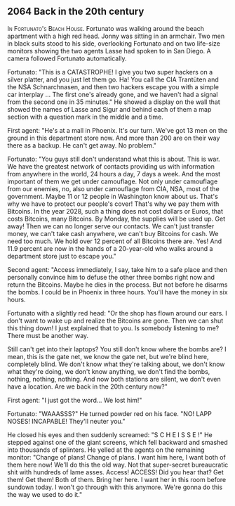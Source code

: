 
## **2064** Back in the 20th century

<span style="font-variant:small-caps;">In Fortunato's Beach House.</span> Fortunato was walking around the beach apartment with a high red head.
Jonny was sitting in an armchair.
Two men in black suits stood to his side, overlooking Fortunato and on two life-size monitors showing the two agents Lasse had spoken to in San Diego.
A camera followed Fortunato automatically.

Fortunato: "This is a CATASTROPHE!
I give you two super hackers on a silver platter, and you just let them go.
Ha! You call the CIA Trantüten and the NSA Schnarchnasen, and then two hackers escape you with a simple car interplay ...
The first one's already gone, and we haven't had a signal from the second one in 35 minutes."
He showed a display on the wall that showed the names of Lasse and Sigur and behind each of them a map section with a question mark in the middle and a time.

First agent:
"He's at a mall in Phoenix.
It's our turn.
We've got 13 men on the ground in this department store now.
And more than 200 are on their way there as a backup.
He can't get away.
No problem."

Fortunato: "You guys still don't understand what this is about.
This is war.
We have the greatest network of contacts providing us with information from anywhere in the world, 24 hours a day, 7 days a week.
And the most important of them we get under camouflage.
Not only under camouflage from our enemies, no, also under camouflage from CIA, NSA, most of the government.
Maybe 11 or 12 people in Washington know about us.
That's why we have to protect our people's cover!
That's why we pay them with Bitcoins.
In the year 2028, such a thing does not cost dollars or Euros, that costs Bitcoins, many Bitcoins.
By Monday, the supplies will be used up.
Get away!
Then we can no longer serve our contacts.
We can't just transfer money, we can't take cash anywhere, we can't buy Bitcoins for cash.
We need too much.
We hold over 12 percent of all Bitcoins there are.
Yes!
And 11.9 percent are now in the hands of a 20-year-old who walks around a department store just to escape you."

Second agent: "Access immediately, I say, take him to a safe place and then personally convince him to defuse the other three bombs right now and return the Bitcoins.
Maybe he dies in the process.
But not before he disarms the bombs.
I could be in Phoenix in three hours.
You'll have the money in six hours.

Fortunato with a slightly red head: "Or the shop has flown around our ears.
I don't want to wake up and realize the Bitcoins are gone.
Then we can shut this thing down!
I just explained that to you.
Is somebody listening to me?
There must be another way.

Still can't get into their laptops?
You still don't know where the bombs are?
I mean, this is the gate net, we know the gate net, but we're blind here, completely blind.
We don't know what they're talking about, we don't know what they're doing, we don't know anything, we don't find the bombs, nothing, nothing, nothing.
And now both stations are silent, we don't even have a location.
Are we back in the 20th century now?"

First agent: "I just got the word... We lost him!"

Fortunato: "WAAASSS?" He turned powder red on his face.
"NO! LAPP NOSES! INCAPABLE!
They'll neuter you."

He closed his eyes and then suddenly screamed:
"S C H E I S S E !"
He stepped against one of the giant screens, which fell backward and smashed into thousands of splinters.
He yelled at the agents on the remaining monitor:
"Change of plans! Change of plans. I want him here, I want both of them here now!
We'll do this the old way.
Not that super-secret bureaucratic shit with hundreds of lame asses.
Access!
ACCESS!
Did you hear that? Get them! Get them!
Both of them.
Bring her here.
I want her in this room before sundown today.
I won't go through with this anymore.
We're gonna do this the way we used to do it."

